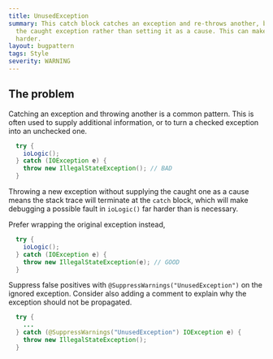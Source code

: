 ```yaml
---
title: UnusedException
summary: This catch block catches an exception and re-throws another, but swallows
  the caught exception rather than setting it as a cause. This can make debugging
  harder.
layout: bugpattern
tags: Style
severity: WARNING
---
```


<!--
*** AUTO-GENERATED, DO NOT MODIFY ***
To make changes, edit the @BugPattern annotation or the explanation in docs/bugpattern.
-->


## The problem
Catching an exception and throwing another is a common pattern. This is often
used to supply additional information, or to turn a checked exception into an
unchecked one.

```java
  try {
    ioLogic();
  } catch (IOException e) {
    throw new IllegalStateException(); // BAD
  }
```

Throwing a new exception without supplying the caught one as a cause means the
stack trace will terminate at the `catch` block, which will make debugging a
possible fault in `ioLogic()` far harder than is necessary.

Prefer wrapping the original exception instead,

```java
  try {
    ioLogic();
  } catch (IOException e) {
    throw new IllegalStateException(e); // GOOD
  }
```

Suppress false positives with `@SuppressWarnings("UnusedException")` on the
ignored exception. Consider also adding a comment to explain why the exception
should not be propagated.

```java
  try {
    ...
  } catch (@SuppressWarnings("UnusedException") IOException e) {
    throw new IllegalStateException();
  }
```

